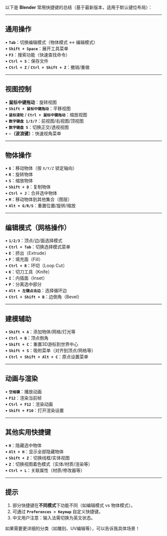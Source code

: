 以下是 **Blender** 常用快捷键的总结（基于最新版本，适用于默认键位布局）：

---

## **通用操作**
• **`Tab`**：切换编辑模式（物体模式 ↔ 编辑模式）  
• **`Shift + Space`**：展开工具菜单  
• **`F3`**：搜索功能（快速查找命令）  
• **`Ctrl + S`**：保存文件  
• **`Ctrl + Z`** / **`Ctrl + Shift + Z`**：撤销/重做  

---

## **视图控制**
• **鼠标中键拖动**：旋转视图  
• **`Shift + 鼠标中键拖动`**：平移视图  
• **`鼠标滚轮`** / **`Ctrl + 鼠标中键拖动`**：缩放视图  
• **`数字键盘 1/3/7`**：前视图/右视图/顶视图  
• **`数字键盘 5`**：切换正交/透视视图  
• **`~`（波浪键）**：快速视角菜单  

---

## **物体操作**
• **`G`**：移动物体（按 `X/Y/Z` 锁定轴向）  
• **`R`**：旋转物体  
• **`S`**：缩放物体  
• **`Shift + D`**：复制物体  
• **`Ctrl + J`**：合并选中物体  
• **`M`**：移动物体到其他集合（图层）  
• **`Alt + G/R/S`**：重置位置/旋转/缩放  

---

## **编辑模式（网格操作）**
• **`1/2/3`**：顶点/边/面选择模式  
• **`Ctrl + Tab`**：切换选择模式菜单  
• **`E`**：挤出（Extrude）  
• **`F`**：填充面（Fill）  
• **`Ctrl + R`**：环切（Loop Cut）  
• **`K`**：切刀工具（Knife）  
• **`I`**：内插面（Inset）  
• **`P`**：分离选中部分  
• **`Alt + 左键点击边`**：选择循环边  
• **`Ctrl + Shift + B`**：边倒角（Bevel）  

---

## **建模辅助**
• **`Shift + A`**：添加物体/网格/灯光等  
• **`Ctrl + B`**：顶点倒角  
• **`Shift + C`**：重置3D游标到世界中心  
• **`Shift + S`**：吸附菜单（对齐到顶点/网格等）  
• **`Ctrl + Shift + Alt + C`**：原点设置菜单  

---

## **动画与渲染**
• **`空格键`**：播放动画  
• **`F12`**：渲染当前帧  
• **`Ctrl + F12`**：渲染动画  
• **`Shift + F10`**：打开渲染设置  

---

## **其他实用快捷键**
• **`H`**：隐藏选中物体  
• **`Alt + H`**：显示全部隐藏物体  
• **`Shift + Z`**：切换线框/实体视图  
• **`Z`**：切换视图着色模式（实体/材质/渲染等）  
• **`Ctrl + L`**：关联属性（材质/修改器等）  

---

## **提示**
1. 部分快捷键在**不同模式**下功能不同（如编辑模式 vs 物体模式）。  
2. 可通过 **`Preferences > Keymap`** 自定义快捷键。  
3. 中文用户注意：输入法需切换为英文状态。

如果需要更详细的分类（如雕刻、UV编辑等），可以告诉我具体场景！